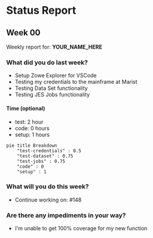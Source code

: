 # Status Report

## Week 00

Weekly report for: **YOUR_NAME_HERE**

### What did you do last week?
- Setup Zowe Explorer for VSCode
- Testing my credentials to the mainframe at Marist
- Testing Data Set functionality
- Testing JES Jobs functionality

#### Time (optional)
- test: 2 hour
- code: 0 hours
- setup: 1 hours

```mermaid
pie title Breakdown
    "test-credentials" : 0.5
    "test-dataset" : 0.75
    "test-jobs" : 0.75
    "code" : 0
    "setup" : 1
```

### What will you do this week?
- Continue working on: #148

### Are there any impediments in your way?
- I'm unable to get 100% coverage for my new function